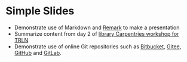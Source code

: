# Simple Slides

- Demonstrate use of Markdown and [Remark](https://github.com/gnab/remark) to make a presentation
- Summarize content from day 2 of [library Carpentries workshop for TRLN](https://bkmgit.github.io/2020-12-01-TRLN-NNLM-online/)
- Demonstrate use of online Git repositories such as [Bitbucket](https://bitbucket.org/), [Gitee](https://gitee.com/), [GitHub](https://github.com) and [GitLab](https://gitlab.com). 



